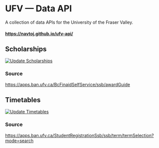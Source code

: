 # UFV — Data API

A collection of data APIs for the University of the Fraser Valley.

#### https://navtoj.github.io/ufv-api/


## Scholarships

[![Update Scholarships](https://github.com/navtoj/ufv-api/actions/workflows/scholarships.yml/badge.svg?branch=main)](https://github.com/navtoj/ufv-api/actions/workflows/scholarships.yml)

### Source

https://apps.ban.ufv.ca/BcFinaidSelfService/ssb/awardGuide

## Timetables

[![Update Timetables](https://github.com/navtoj/ufv-api/actions/workflows/timetables.yml/badge.svg?branch=main)](https://github.com/navtoj/ufv-api/actions/workflows/timetables.yml)

### Source

https://apps.ban.ufv.ca/StudentRegistrationSsb/ssb/term/termSelection?mode=search
